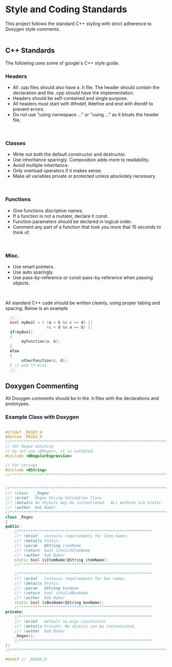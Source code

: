 # Style and Coding Standards

This project follows the standard C++ styling with strict adherence to Doxygen style comments.
<br> <br>

## C++ Standards
The following uses some of google's C++ style guide.
<br>

### Headers
 * All .cpp files should also have a .h file.  The header should contain the declaration and the .cpp should have the implementation.
 * Headers should be self-contained and single purpose.
 * All headers must start with #ifndef, #define and end with #endif to prevent errors.
 * Do not use "using namespace ..." or "using ..." as it bloats the header file.
<br>

### Classes
 * Write out both the default constructor and destructor.
 * Use inheritance sparingly. Composition adds more to readability.
 * Avoid multiple inheritance.
 * Only overload operators if it makes sense.
 * Make all variables private or protected unless absolutely necessary.
<br>

### Functions
 * Give functions discriptive names.
 * If a function is not a mutator, declare it const.
 * Function parameters should be declared in logical order.
 * Comment any part of a function that took you more that 15 seconds to think of.
 <br>
 
### Misc.
 * Use smart pointers.
 * Use auto sparingly.
 * Use pass-by-reference or const-pass-by-reference when passing objects.
<br>

All standard C++ code should be written cleanly, using proper tabing and spacing.
Below is an example

```cpp
  //...
  bool myBool = ( (a < b && c >= d) ||
                  (c < d && a == b) );
  if(myBool) 
  {
       myFunction(a, b);
  } 
  else
  {
       otherFunction(c, d);
  } // end if-else
  //...
```

## Doxygen Commenting

All Doxygen comments should be in the .h files with the declarations and prototypes. 

### Example Class with Doxygen

```cpp

#ifndef _REGEX_H
#define _REGEX_H
//*********************************************************************************
// For Regex matching
// Do not use <QRegex>, it is outdated.
#include <QRegularExpression>

// For strings
#include <QString>
//*********************************************************************************


//*********************************************************************************
//! \class   _Regex
//! \brief   Regex String Validation Class
//! \details No objects may be instantiated.  ALl methods are static.
//! \author  Bob Baker 
//*********************************************************************************
class _Regex
{
public:
    //**********************************************************
    //! \brief   Contains requirements for Item names. 
    //! \details Static:
    //! \param   QString itemName
    //! \return  bool isValidItemName
    //! \author  Bob Baker
    static bool isItemName(QString itemName);
    //**********************************************************

    //**********************************************************
    //! \brief   Contains requirements for box names.
    //! \details Static:
    //! \param   QString boxName
    //! \return  bool isValidBoxName
    //! \author  Bob Baker
    static bool isBoxName(QString boxName);
    //**********************************************************
private:
    //**********************************************************
    //! \brief   Default no-args constructor
    //! \details Private: No objects can be instantiated.
    //! \author  Bob Baker
    _Regex();
    //**********************************************************
};
//*********************************************************************************

#endif // _REGEX_H 

```



